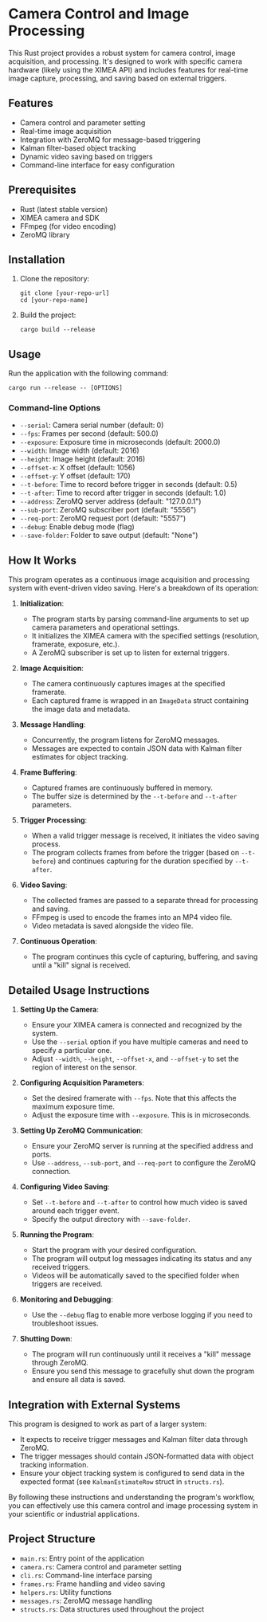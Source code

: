 # Camera Control and Image Processing

This Rust project provides a robust system for camera control, image acquisition, and processing. It's designed to work with specific camera hardware (likely using the XIMEA API) and includes features for real-time image capture, processing, and saving based on external triggers.

## Features

- Camera control and parameter setting
- Real-time image acquisition
- Integration with ZeroMQ for message-based triggering
- Kalman filter-based object tracking
- Dynamic video saving based on triggers
- Command-line interface for easy configuration

## Prerequisites

- Rust (latest stable version)
- XIMEA camera and SDK
- FFmpeg (for video encoding)
- ZeroMQ library

## Installation

1. Clone the repository:
   ```
   git clone [your-repo-url]
   cd [your-repo-name]
   ```

2. Build the project:
   ```
   cargo build --release
   ```

## Usage

Run the application with the following command:

```
cargo run --release -- [OPTIONS]
```

### Command-line Options

- `--serial`: Camera serial number (default: 0)
- `--fps`: Frames per second (default: 500.0)
- `--exposure`: Exposure time in microseconds (default: 2000.0)
- `--width`: Image width (default: 2016)
- `--height`: Image height (default: 2016)
- `--offset-x`: X offset (default: 1056)
- `--offset-y`: Y offset (default: 170)
- `--t-before`: Time to record before trigger in seconds (default: 0.5)
- `--t-after`: Time to record after trigger in seconds (default: 1.0)
- `--address`: ZeroMQ server address (default: "127.0.0.1")
- `--sub-port`: ZeroMQ subscriber port (default: "5556")
- `--req-port`: ZeroMQ request port (default: "5557")
- `--debug`: Enable debug mode (flag)
- `--save-folder`: Folder to save output (default: "None")

## How It Works

This program operates as a continuous image acquisition and processing system with event-driven video saving. Here's a breakdown of its operation:

1. **Initialization**: 
   - The program starts by parsing command-line arguments to set up camera parameters and operational settings.
   - It initializes the XIMEA camera with the specified settings (resolution, framerate, exposure, etc.).
   - A ZeroMQ subscriber is set up to listen for external triggers.

2. **Image Acquisition**:
   - The camera continuously captures images at the specified framerate.
   - Each captured frame is wrapped in an `ImageData` struct containing the image data and metadata.

3. **Message Handling**:
   - Concurrently, the program listens for ZeroMQ messages.
   - Messages are expected to contain JSON data with Kalman filter estimates for object tracking.

4. **Frame Buffering**:
   - Captured frames are continuously buffered in memory.
   - The buffer size is determined by the `--t-before` and `--t-after` parameters.

5. **Trigger Processing**:
   - When a valid trigger message is received, it initiates the video saving process.
   - The program collects frames from before the trigger (based on `--t-before`) and continues capturing for the duration specified by `--t-after`.

6. **Video Saving**:
   - The collected frames are passed to a separate thread for processing and saving.
   - FFmpeg is used to encode the frames into an MP4 video file.
   - Video metadata is saved alongside the video file.

7. **Continuous Operation**:
   - The program continues this cycle of capturing, buffering, and saving until a "kill" signal is received.

## Detailed Usage Instructions

1. **Setting Up the Camera**:
   - Ensure your XIMEA camera is connected and recognized by the system.
   - Use the `--serial` option if you have multiple cameras and need to specify a particular one.
   - Adjust `--width`, `--height`, `--offset-x`, and `--offset-y` to set the region of interest on the sensor.

2. **Configuring Acquisition Parameters**:
   - Set the desired framerate with `--fps`. Note that this affects the maximum exposure time.
   - Adjust the exposure time with `--exposure`. This is in microseconds.

3. **Setting Up ZeroMQ Communication**:
   - Ensure your ZeroMQ server is running at the specified address and ports.
   - Use `--address`, `--sub-port`, and `--req-port` to configure the ZeroMQ connection.

4. **Configuring Video Saving**:
   - Set `--t-before` and `--t-after` to control how much video is saved around each trigger event.
   - Specify the output directory with `--save-folder`.

5. **Running the Program**:
   - Start the program with your desired configuration.
   - The program will output log messages indicating its status and any received triggers.
   - Videos will be automatically saved to the specified folder when triggers are received.

6. **Monitoring and Debugging**:
   - Use the `--debug` flag to enable more verbose logging if you need to troubleshoot issues.

7. **Shutting Down**:
   - The program will run continuously until it receives a "kill" message through ZeroMQ.
   - Ensure you send this message to gracefully shut down the program and ensure all data is saved.

## Integration with External Systems

This program is designed to work as part of a larger system:

- It expects to receive trigger messages and Kalman filter data through ZeroMQ.
- The trigger messages should contain JSON-formatted data with object tracking information.
- Ensure your object tracking system is configured to send data in the expected format (see `KalmanEstimateRow` struct in `structs.rs`).

By following these instructions and understanding the program's workflow, you can effectively use this camera control and image processing system in your scientific or industrial applications.

## Project Structure

- `main.rs`: Entry point of the application
- `camera.rs`: Camera control and parameter setting
- `cli.rs`: Command-line interface parsing
- `frames.rs`: Frame handling and video saving
- `helpers.rs`: Utility functions
- `messages.rs`: ZeroMQ message handling
- `structs.rs`: Data structures used throughout the project